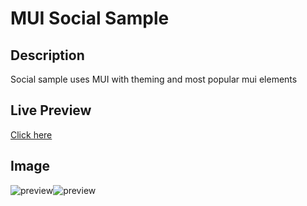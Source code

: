 # MUI Social Sample

## Description
Social sample uses MUI with theming and most popular mui elements

## Live Preview
[Click here](http://agmkowalczyk.n20.ct8.pl/ts-todo)



## Image

![preview](https://github.com/agmkowalczyk/ts-todo/blob/main/screenshot_mui1.png "MUI Social Sample")![preview](https://github.com/agmkowalczyk/ts-todo/blob/main/screenshot_mui2.png "MUI Social Sample")

